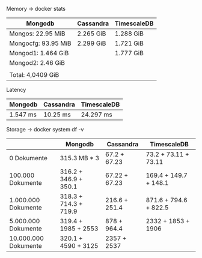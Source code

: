 Memory
-> docker stats

| Mongodb             | Cassandra | TimescaleDB |
| ------------------- | --------- | ----------- |
| Mongos: 22.95 MiB   | 2.265 GiB | 1.288 GiB   |
| Mongocfg: 93.95 MiB | 2.299 GiB | 1.721 GiB   |
| Mongod1: 1.464 GiB  |           | 1.777 GiB   |
| Mongod2: 2.46 GiB   |           |             |
|                     |           |             |
| Total: 4,0409 GiB   |           |             |

Latency

| Mongodb  | Cassandra | TimescaleDB |
| -------- | --------- | ----------- |
| 1.547 ms | 10.25 ms  | 24.297 ms   |

Storage
-> docker system df -v

|                      | Mongodb               | Cassandra     | TimescaleDB           |
| -------------------- | --------------------- | ------------- | --------------------- |
| 0 Dokumente          | 315.3 MB \* 3         | 67.2 + 67.23  | 73.2 + 73.11 + 73.11  |
| 100.000 Dokumente    | 316.2 + 346.9 + 350.1 | 67.22 + 67.23 | 169.4 + 149.7 + 148.1 |
| 1.000.000 Dokumente  | 318.3 + 714.3 + 719.9 | 216.6 + 251.4 | 871.6 + 794.6 + 822.5 |
| 5.000.000 Dokumente  | 319.4 + 1985 + 2553   | 878 + 964.4   | 2332 + 1853 + 1906    |
| 10.000.000 Dokumente | 320.1 + 4590 + 3125   | 2357 + 2537   |                       |
